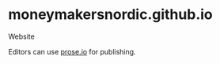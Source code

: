 # moneymakersnordic.github.io
Website

Editors can use [prose.io](http://prose.io/#about) for publishing.

